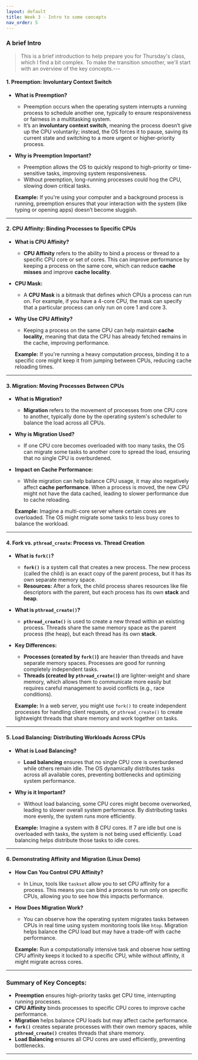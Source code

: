 ```yaml
---
layout: default
title: Week 3 - Intro to some concepts
nav_order: 5
---
```



### A brief Intro 

> This is a brief introduction to help prepare you for Thursday's class, which I find a bit complex. To make the transition smoother, we'll start with an overview of the key concepts.---

#### **1. Preemption: Involuntary Context Switch**
- **What is Preemption?**
  - Preemption occurs when the operating system interrupts a running process to schedule another one, typically to ensure responsiveness or fairness in a multitasking system. 
  - It’s an **involuntary context switch**, meaning the process doesn’t give up the CPU voluntarily; instead, the OS forces it to pause, saving its current state and switching to a more urgent or higher-priority process.

- **Why is Preemption Important?**
  - Preemption allows the OS to quickly respond to high-priority or time-sensitive tasks, improving system responsiveness.
  - Without preemption, long-running processes could hog the CPU, slowing down critical tasks.
  
  **Example:** If you're using your computer and a background process is running, preemption ensures that your interaction with the system (like typing or opening apps) doesn’t become sluggish.

---

#### **2. CPU Affinity: Binding Processes to Specific CPUs**
- **What is CPU Affinity?**
  - **CPU Affinity** refers to the ability to bind a process or thread to a specific CPU core or set of cores. This can improve performance by keeping a process on the same core, which can reduce **cache misses** and improve **cache locality**.
  
- **CPU Mask:**
  - A **CPU Mask** is a bitmask that defines which CPUs a process can run on. For example, if you have a 4-core CPU, the mask can specify that a particular process can only run on core 1 and core 3.

- **Why Use CPU Affinity?**
  - Keeping a process on the same CPU can help maintain **cache locality**, meaning that data the CPU has already fetched remains in the cache, improving performance.

  **Example:** If you're running a heavy computation process, binding it to a specific core might keep it from jumping between CPUs, reducing cache reloading times.

---

#### **3. Migration: Moving Processes Between CPUs**
- **What is Migration?**
  - **Migration** refers to the movement of processes from one CPU core to another, typically done by the operating system's scheduler to balance the load across all CPUs.
  
- **Why is Migration Used?**
  - If one CPU core becomes overloaded with too many tasks, the OS can migrate some tasks to another core to spread the load, ensuring that no single CPU is overburdened.
  
- **Impact on Cache Performance:**
  - While migration can help balance CPU usage, it may also negatively affect **cache performance**. When a process is moved, the new CPU might not have the data cached, leading to slower performance due to cache reloading.

  **Example:** Imagine a multi-core server where certain cores are overloaded. The OS might migrate some tasks to less busy cores to balance the workload.

---

#### **4. Fork vs. `pthread_create`: Process vs. Thread Creation**
- **What is `fork()`?**
  - **`fork()`** is a system call that creates a new process. The new process (called the child) is an exact copy of the parent process, but it has its own separate memory space.
  - **Resources:** After a fork, the child process shares resources like file descriptors with the parent, but each process has its own **stack** and **heap**.
  
- **What is `pthread_create()`?**
  - **`pthread_create()`** is used to create a new thread within an existing process. Threads share the same memory space as the parent process (the heap), but each thread has its own **stack**.
  
- **Key Differences:**
  - **Processes (created by `fork()`)** are heavier than threads and have separate memory spaces. Processes are good for running completely independent tasks.
  - **Threads (created by `pthread_create()`)** are lighter-weight and share memory, which allows them to communicate more easily but requires careful management to avoid conflicts (e.g., race conditions).

  **Example:** In a web server, you might use `fork()` to create independent processes for handling client requests, or `pthread_create()` to create lightweight threads that share memory and work together on tasks.

---

#### **5. Load Balancing: Distributing Workloads Across CPUs**
- **What is Load Balancing?**
  - **Load balancing** ensures that no single CPU core is overburdened while others remain idle. The OS dynamically distributes tasks across all available cores, preventing bottlenecks and optimizing system performance.

- **Why is it Important?**
  - Without load balancing, some CPU cores might become overworked, leading to slower overall system performance. By distributing tasks more evenly, the system runs more efficiently.
  
  **Example:** Imagine a system with 8 CPU cores. If 7 are idle but one is overloaded with tasks, the system is not being used efficiently. Load balancing helps distribute those tasks to idle cores.

---

#### **6. Demonstrating Affinity and Migration (Linux Demo)**
- **How Can You Control CPU Affinity?**
  - In Linux, tools like `taskset` allow you to set CPU affinity for a process. This means you can bind a process to run only on specific CPUs, allowing you to see how this impacts performance.
  
- **How Does Migration Work?**
  - You can observe how the operating system migrates tasks between CPUs in real time using system monitoring tools like `htop`. Migration helps balance the CPU load but may have a trade-off with cache performance.

  **Example:** Run a computationally intensive task and observe how setting CPU affinity keeps it locked to a specific CPU, while without affinity, it might migrate across cores.

---

### **Summary of Key Concepts:**
- **Preemption** ensures high-priority tasks get CPU time, interrupting running processes.
- **CPU Affinity** binds processes to specific CPU cores to improve cache performance.
- **Migration** helps balance CPU loads but may affect cache performance.
- **`fork()`** creates separate processes with their own memory spaces, while **`pthread_create()`** creates threads that share memory.
- **Load Balancing** ensures all CPU cores are used efficiently, preventing bottlenecks.

---
